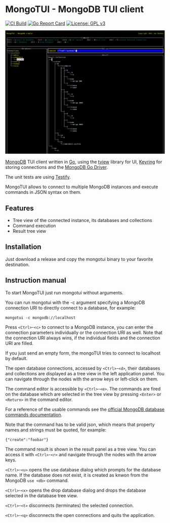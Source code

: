 # MongoTUI - MongoDB TUI client

[![CI Build](https://github.com/renkman/mongotui/actions/workflows/ci-build.yml/badge.svg)](https://github.com/renkman/mongotui/actions/workflows/ci-build.yml)
[![Go Report Card](https://goreportcard.com/badge/github.com/renkman/mongotui)](https://goreportcard.com/report/github.com/renkman/mongotui)
[![License: GPL v3](https://img.shields.io/badge/License-GPL%20v3-blue.svg)](https://github.com/lachsfilet/Renkbench/blob/master/LICENSE)

![Screenshot](mongotui.png)

[MongoDB](https://www.mongodb.com/ "MongoDB") TUI client written in [Go](https://golang.org/ "Go"), using the [tview](https://github.com/rivo/tview/ "tview") library for UI, [Keyring](https://github.com/99designs/keyring) for storing connections and the [MongoDB Go Driver](https://github.com/mongodb/mongo-go-driver/ "MongoDB Go Driver").

The unit tests are using [Testify](https://github.com/stretchr/testify "Testify").

MongoTUI allows to connect to multiple MongoDB instances and execute commands in JSON syntax on them.

## Features

- Tree view of the connected instance, its databases and collections
- Command execution
- Result tree view

## Installation

Just download a release and copy the mongotui binary to your favorite destination.

## Instruction manual

To start MongoTUI just run mongotui without arguments.

You can run mongotui with the -c argument specifying a MongoDB connection URI to directly connect to a database, for example:

```
mongotui -c mongodb://localhost
```

Press `<Ctrl>`-`<c>` to connect to a MongoDB instance, you can enter the connection parameters individually or the connection URI as well. Note that the connection URI always wins, if the individual fields and the connection URI are filled.

If you just send an empty form, the mongoTUI tries to connect to localhost by default.

The open database connections, accessed by `<Ctrl>`-`<d>`, their databases and collections are displayed as a tree view in the left application panel. You can navigate through the nodes with the arrow keys or left-click on them.

The command editor is accessible by `<Ctrl>`-`<e>`. The commands are fired on the database which are selected in the tree view by pressing `<Enter>` or `<Return>` in the command editor.

For a reference of the usable commands see the [official MongoDB database commands documentation](https://docs.mongodb.com/manual/reference/command/).

Note that the command has to be valid json, which means that property names and strings must be quoted, for example:

```
{"create":"foobar"}
```

The command result is shown in the result panel as a tree view. You can access it with `<Ctrl>`-`<r>` and navigate through the nodes with the arrow keys.

`<Ctrl>`-`<u>` opens the use database dialog which prompts for the database name. If the database does not exist, it is created as knwon from the MongoDB `use <db>` command.

`<Ctrl>`-`<x>` opens the drop database dialog and drops the database selected in the database tree view.

`<Ctrl>`-`<t>` disconnects (terminates) the selected connection.

`<Ctrl>`-`<q>` disconnects the open connections and quits the application.
